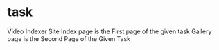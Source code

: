 # task
Video Indexer Site
Index page is the First page of the given task
Gallery page is the Second Page of the Given Task
